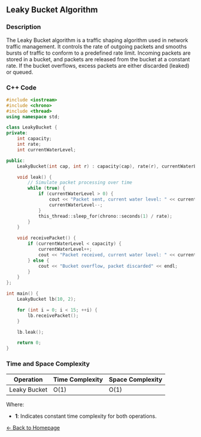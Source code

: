 ## Leaky Bucket Algorithm

### Description
The Leaky Bucket algorithm is a traffic shaping algorithm used in network traffic management. It controls the rate of outgoing packets and smooths bursts of traffic to conform to a predefined rate limit. Incoming packets are stored in a bucket, and packets are released from the bucket at a constant rate. If the bucket overflows, excess packets are either discarded (leaked) or queued.

### C++ Code

```cpp
#include <iostream>
#include <chrono>
#include <thread>
using namespace std;

class LeakyBucket {
private:
    int capacity;
    int rate;
    int currentWaterLevel;

public:
    LeakyBucket(int cap, int r) : capacity(cap), rate(r), currentWaterLevel(0) {}

    void leak() {
        // Simulate packet processing over time
        while (true) {
            if (currentWaterLevel > 0) {
                cout << "Packet sent, current water level: " << currentWaterLevel << endl;
                currentWaterLevel--;
            }
            this_thread::sleep_for(chrono::seconds(1) / rate);
        }
    }

    void receivePacket() {
        if (currentWaterLevel < capacity) {
            currentWaterLevel++;
            cout << "Packet received, current water level: " << currentWaterLevel << endl;
        } else {
            cout << "Bucket overflow, packet discarded" << endl;
        }
    }
};

int main() {
    LeakyBucket lb(10, 2);

    for (int i = 0; i < 15; ++i) {
        lb.receivePacket();
    }

    lb.leak();

    return 0;
}
```
### Time and Space Complexity

| Operation         | Time Complexity                  | Space Complexity         |
|-------------------|----------------------------------|--------------------------|
| Leaky Bucket      | O(1)                             | O(1)                     |

Where:
- **1**: Indicates constant time complexity for both operations.

[← Back to Homepage](https://mehwishferoz.github.io/)

